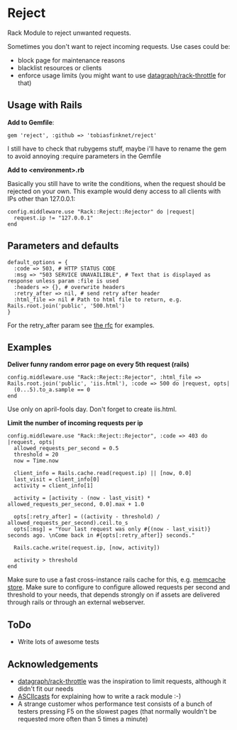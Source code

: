 Reject
======

Rack Module to reject unwanted requests.

Sometimes you don't want to reject incoming requests. Use cases could be:

  - block page for maintenance reasons
  - blacklist resources or clients
  - enforce usage limits (you might want to use [datagraph/rack-throttle](https://github.com/datagraph/rack-throttle) for that)
  
Usage with Rails
----------------

**Add to Gemfile**:

    gem 'reject', :github => 'tobiasfinknet/reject'

I still have to check that rubygems stuff, maybe i'll have to rename the gem to avoid annoying  :require parameters in the Gemfile

**Add to &lt;environment>.rb**

Basically you still have to write the conditions, when the request should be rejected on your own. This example would deny access to all clients with IPs other than 127.0.0.1:
 
    config.middleware.use "Rack::Reject::Rejector" do |request|
      request.ip != "127.0.0.1"
    end

Parameters and defaults
-----------------------

    default_options = {
      :code => 503, # HTTP STATUS CODE
      :msg => "503 SERVICE UNAVAILIBLE", # Text that is displayed as response unless param :file is used
      :headers => {}, # overwrite headers
      :retry_after => nil, # send retry after header
      :html_file => nil # Path to html file to return, e.g. Rails.root.join('public', '500.html')
    } 

For the retry_after param see [the rfc](http://webee.technion.ac.il/labs/comnet/netcourse/CIE/RFC/2068/201.htm) for examples.

Examples
--------
**Deliver funny random error page on every 5th request (rails)**

	config.middleware.use "Rack::Reject::Rejector", :html_file => Rails.root.join('public', 'iis.html'), :code => 500 do |request, opts|
      (0...5).to_a.sample == 0
    end
	
Use only on april-fools day. Don't forget to create iis.html.

**Limit the number of incoming requests per ip**

    config.middleware.use "Rack::Reject::Rejector", :code => 403 do |request, opts|
      allowed_requests_per_second = 0.5
      threshold = 20
      now = Time.now
      
      client_info = Rails.cache.read(request.ip) || [now, 0.0]
      last_visit = client_info[0]
      activity = client_info[1]
      
      activity = [activity - (now - last_visit) * allowed_requests_per_second, 0.0].max + 1.0
      
      opts[:retry_after] = ((activity - threshold) / allowed_requests_per_second).ceil.to_s
      opts[:msg] = "Your last request was only #{(now - last_visit)} seconds ago. \nCome back in #{opts[:retry_after]} seconds."
      
      Rails.cache.write(request.ip, [now, activity])
      
      activity > threshold
    end

Make sure to use a fast cross-instance rails cache for this, e.g. [memcache store](http://api.rubyonrails.org/classes/ActiveSupport/Cache/MemCacheStore.html).
Make sure to configure to configure allowed requests per second and threshold to your needs, that depends strongly on if assets are delivered through rails or through an external webserver.

ToDo
----

  - Write lots of awesome tests

Acknowledgements
-----------------
  - [datagraph/rack-throttle](https://github.com/datagraph/rack-throttle) was the inspiration to limit requests, although it didn't fit our needs
  - [ASCIIcasts](http://asciicasts.com/episodes/151-rack-middleware) for explaining how to write a rack module :-)
  - A strange customer whos performance test consists of a bunch of testers pressing F5 on the slowest pages (that normally wouldn't be requested more often than 5 times a minute)




